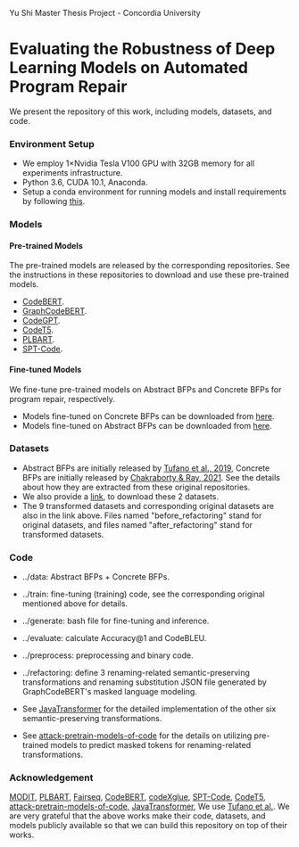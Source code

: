 ﻿Yu Shi Master Thesis Project - Concordia University

# Evaluating the Robustness of Deep Learning Models on Automated Program Repair

We present the repository of this work, including models, datasets, and code.

### Environment Setup

- We employ 1×Nvidia Tesla V100 GPU with 32GB memory for all experiments infrastructure.
- Python 3.6, CUDA 10.1, Anaconda.
- Setup a conda environment for running models and install requirements by following [this](https://github.com/ThomasShiyu/APR-Models-Performance/blob/master/config/requirement.txt).


### Models

#### Pre-trained Models

The pre-trained models are released by the corresponding repositories. 
See the instructions in these repositories to download and use these pre-trained models.

- [CodeBERT](https://github.com/microsoft/CodeBERT).
- [GraphCodeBERT](https://github.com/microsoft/CodeBERT/tree/master/GraphCodeBERT).
- [CodeGPT](https://github.com/microsoft/CodeXGLUE).
- [CodeT5](https://github.com/salesforce/CodeT5).
- [PLBART](https://github.com/wasiahmad/PLBART).
- [SPT-Code](https://github.com/NougatCA/SPT-Code).

#### Fine-tuned Models

We fine-tune pre-trained models on Abstract BFPs and Concrete BFPs for program repair, respectively.

- Models fine-tuned on Concrete BFPs can be downloaded from [here]().
- Models fine-tuned on Abstract BFPs can be downloaded from [here]().

### Datasets

- Abstract BFPs are initially released by [Tufano et al., 2019](https://sites.google.com/view/learning-fixes/), 
Concrete BFPs are initially released by [Chakraborty & Ray, 2021](https://github.com/modit-team/MODIT). See the details about how they are extracted from these original repositories.
- We also provide a [link](https://drive.google.com/file/d/1xNjo48jOliT7vLmTMOYBRziRocwpDhPg/view?usp=sharing), to download these 2 datasets.
- The 9 transformed datasets and corresponding original datasets are also in the link above. Files named "before_refactoring" stand for original datasets, and files named "after_refactoring" stand for transformed datasets.

### Code

- ../data: Abstract BFPs + Concrete BFPs.

- ../train: fine-tuning (training) code, see the corresponding original mentioned above for details.

- ../generate: bash file for fine-tuning and inference.

- ../evaluate: calculate Accuracy@1 and CodeBLEU.

- ../preprocess: preprocessing and binary code.

- ../refactoring: define 3 renaming-related semantic-preserving transformations and renaming substitution JSON file generated by GraphCodeBERT's masked language modeling.

- See [JavaTransformer](https://github.com/mdrafiqulrabin/JavaTransformer) for the detailed implementation of the other six semantic-preserving transformations.

- See [attack-pretrain-models-of-code](https://github.com/soarsmu/attack-pretrain-models-of-code) for the details on utilizing pre-trained models to predict masked tokens for renaming-related transformations.

### Acknowledgement
 
[MODIT](https://github.com/modit-team/MODIT), [PLBART](https://github.com/wasiahmad/PLBART), [Fairseq](https://github.com/pytorch/fairseq), 
[CodeBERT](https://github.com/microsoft/CodeBERT), [codeXglue](https://github.com/microsoft/CodeXGLUE), [SPT-Code](https://github.com/NougatCA/SPT-Code), 
[CodeT5](https://github.com/salesforce/CodeT5), [attack-pretrain-models-of-code](https://github.com/soarsmu/attack-pretrain-models-of-code), 
[JavaTransformer](https://github.com/mdrafiqulrabin/JavaTransformer), We use [Tufano et al.](https://sites.google.com/view/learning-fixes/).
We are very grateful that the above works make their code, datasets, and models publicly available so that we can build this repository on top of their works.


